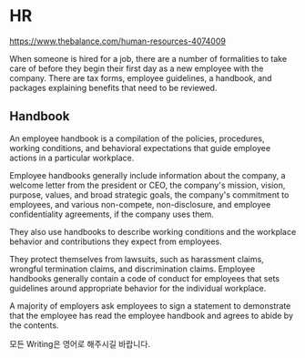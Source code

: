 # HR

https://www.thebalance.com/human-resources-4074009


When someone is hired for a job, there are a number of formalities to take care of before they begin their first day as a new employee with the company. There are tax forms, employee guidelines, a handbook, and packages explaining benefits that need to be reviewed.


## Handbook
An employee handbook is a compilation of the policies, procedures, working conditions, and behavioral expectations that guide employee actions in a particular workplace.

Employee handbooks generally include information about the company, a welcome letter from the president or CEO, the company's mission, vision, purpose, values, and broad strategic goals, the company's commitment to employees, and various non-compete, non-disclosure, and employee confidentiality agreements, if the company uses them.


They also use handbooks to describe working conditions and the workplace behavior and contributions they expect from employees.


They protect themselves from lawsuits, such as harassment claims, wrongful termination claims, and discrimination claims. Employee handbooks generally contain a code of conduct for employees that sets guidelines around appropriate behavior for the individual workplace.

A majority of employers ask employees to sign a statement to demonstrate that the employee has read the employee handbook and agrees to abide by the contents.

모든 Writing은 영어로 해주시길 바랍니다.

